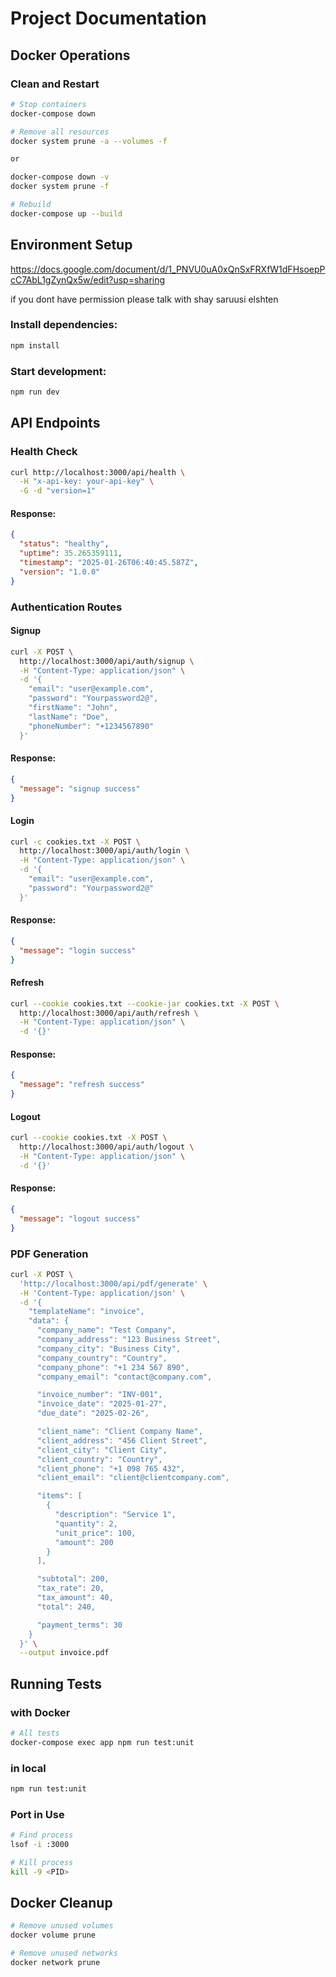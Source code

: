 # Project Documentation

## Docker Operations

### Clean and Restart

```bash
# Stop containers
docker-compose down

# Remove all resources
docker system prune -a --volumes -f

or

docker-compose down -v
docker system prune -f

# Rebuild
docker-compose up --build
```

## Environment Setup
https://docs.google.com/document/d/1_PNVU0uA0xQnSxFRXfW1dFHsoepPcC7AbL1gZynQx5w/edit?usp=sharing

if you dont have permission please talk with shay saruusi elshten



### Install dependencies:

```bash
npm install
```

### Start development:

```bash
npm run dev
```

## API Endpoints
### Health Check

```bash
curl http://localhost:3000/api/health \
  -H "x-api-key: your-api-key" \
  -G -d "version=1"
```

#### Response:

```json
{
  "status": "healthy",
  "uptime": 35.265359111,
  "timestamp": "2025-01-26T06:40:45.587Z",
  "version": "1.0.0"
}
```

### Authentication Routes

#### Signup

```bash
curl -X POST \
  http://localhost:3000/api/auth/signup \
  -H "Content-Type: application/json" \
  -d '{
    "email": "user@example.com",
    "password": "Yourpassword2@",
    "firstName": "John",
    "lastName": "Doe",
    "phoneNumber": "+1234567890"    
  }'
```
#### Response:

```json
{
  "message": "signup success"
}
```
#### Login

```bash
curl -c cookies.txt -X POST \
  http://localhost:3000/api/auth/login \
  -H "Content-Type: application/json" \
  -d '{
    "email": "user@example.com",
    "password": "Yourpassword2@"
  }'
```
#### Response:

```json
{
  "message": "login success"
}
```

#### Refresh

```bash
curl --cookie cookies.txt --cookie-jar cookies.txt -X POST \
  http://localhost:3000/api/auth/refresh \
  -H "Content-Type: application/json" \
  -d '{}'
```
#### Response:

```json
{
  "message": "refresh success"
}
```

#### Logout

```bash
curl --cookie cookies.txt -X POST \
  http://localhost:3000/api/auth/logout \
  -H "Content-Type: application/json" \
  -d '{}'
```
#### Response:

```json
{
  "message": "logout success"
}
```

### PDF Generation


```bash
curl -X POST \
  'http://localhost:3000/api/pdf/generate' \
  -H 'Content-Type: application/json' \
  -d '{
    "templateName": "invoice",
    "data": {
      "company_name": "Test Company",
      "company_address": "123 Business Street",
      "company_city": "Business City",
      "company_country": "Country",
      "company_phone": "+1 234 567 890",
      "company_email": "contact@company.com",

      "invoice_number": "INV-001",
      "invoice_date": "2025-01-27",
      "due_date": "2025-02-26",

      "client_name": "Client Company Name",
      "client_address": "456 Client Street",
      "client_city": "Client City",
      "client_country": "Country",
      "client_phone": "+1 098 765 432",
      "client_email": "client@clientcompany.com",

      "items": [
        {
          "description": "Service 1",
          "quantity": 2,
          "unit_price": 100,
          "amount": 200
        }
      ],

      "subtotal": 200,
      "tax_rate": 20,
      "tax_amount": 40,
      "total": 240,

      "payment_terms": 30
    }
  }' \
  --output invoice.pdf
```

## Running Tests 

### with Docker

```bash
# All tests
docker-compose exec app npm run test:unit
```

### in local

```bash
npm run test:unit
```

### Port in Use

```bash
# Find process
lsof -i :3000

# Kill process
kill -9 <PID>
```

## Docker Cleanup

```bash
# Remove unused volumes
docker volume prune

# Remove unused networks
docker network prune
```